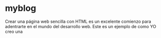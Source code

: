 # myblog
Crear una página web sencilla con HTML es un excelente comienzo para adentrarte en el mundo del desarrollo web. Este es un ejemplo de como YO creo una 
